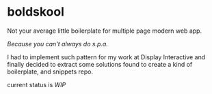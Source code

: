 # boldskool
Not your average little boilerplate for multiple page modern web app.

_Because you can't always do s.p.a._

I had to implement such pattern for my work at Display Interactive and finally decided to extract some solutions found to create a kind of boilerplate, and snippets repo.

current status is _WIP_